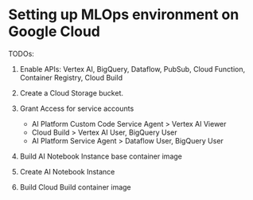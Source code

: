 # Setting up MLOps environment on Google Cloud
TODOs:

1. Enable APIs: Vertex AI, BigQuery, Dataflow, PubSub, Cloud Function, Container Registry, Cloud Build
2. Create a Cloud Storage bucket.
3. Grant Access for service accounts
    *  AI Platform Custom Code Service Agent > Vertex AI Viewer
    *  Cloud Build > Vertex AI User, BigQuery User
    *  AI Platform Service Agent > Dataflow User, BigQuery User

5. Build AI Notebook Instance base container image
6. Create AI Notebook Instance
7. Build Cloud Build container image 
